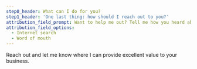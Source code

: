 ```yaml
---
step0_header: What can I do for you?
step1_header: 'One last thing: how should I reach out to you?'
attribution_field_prompt: Want to help me out? Tell me how you heard about me!
attribution_field_options:
  - Internet search
  - Word of mouth
---
```

Reach out and let me know where I can provide excellent value to your business.